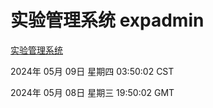 # 实验管理系统 expadmin
[实验管理系统](http://219.139.197.56:56808/expadmin-782313d2-e1b1-4ea7-932e-3a55e6a1a4d0/)

2024年 05月 09日 星期四 03:50:02 CST

2024年 05月 08日 星期三 19:50:02 GMT
